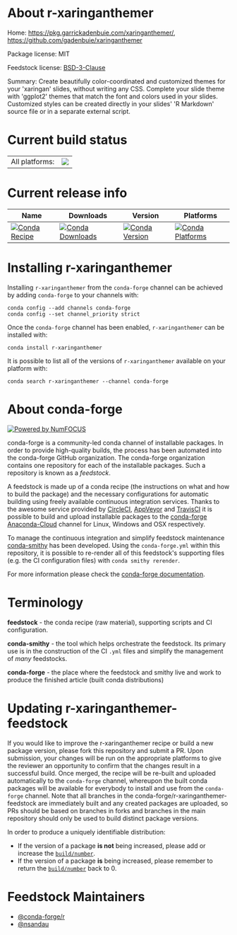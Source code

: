 About r-xaringanthemer
======================

Home: https://pkg.garrickadenbuie.com/xaringanthemer/, https://github.com/gadenbuie/xaringanthemer

Package license: MIT

Feedstock license: [BSD-3-Clause](https://github.com/conda-forge/r-xaringanthemer-feedstock/blob/master/LICENSE.txt)

Summary: Create beautifully color-coordinated and customized themes for your 'xaringan' slides, without writing any CSS. Complete your slide theme with 'ggplot2' themes that match the font and colors used in your slides.  Customized styles can be created directly in your slides' 'R Markdown' source file or in a separate external script.

Current build status
====================


<table><tr><td>All platforms:</td>
    <td>
      <a href="https://dev.azure.com/conda-forge/feedstock-builds/_build/latest?definitionId=13992&branchName=master">
        <img src="https://dev.azure.com/conda-forge/feedstock-builds/_apis/build/status/r-xaringanthemer-feedstock?branchName=master">
      </a>
    </td>
  </tr>
</table>

Current release info
====================

| Name | Downloads | Version | Platforms |
| --- | --- | --- | --- |
| [![Conda Recipe](https://img.shields.io/badge/recipe-r--xaringanthemer-green.svg)](https://anaconda.org/conda-forge/r-xaringanthemer) | [![Conda Downloads](https://img.shields.io/conda/dn/conda-forge/r-xaringanthemer.svg)](https://anaconda.org/conda-forge/r-xaringanthemer) | [![Conda Version](https://img.shields.io/conda/vn/conda-forge/r-xaringanthemer.svg)](https://anaconda.org/conda-forge/r-xaringanthemer) | [![Conda Platforms](https://img.shields.io/conda/pn/conda-forge/r-xaringanthemer.svg)](https://anaconda.org/conda-forge/r-xaringanthemer) |

Installing r-xaringanthemer
===========================

Installing `r-xaringanthemer` from the `conda-forge` channel can be achieved by adding `conda-forge` to your channels with:

```
conda config --add channels conda-forge
conda config --set channel_priority strict
```

Once the `conda-forge` channel has been enabled, `r-xaringanthemer` can be installed with:

```
conda install r-xaringanthemer
```

It is possible to list all of the versions of `r-xaringanthemer` available on your platform with:

```
conda search r-xaringanthemer --channel conda-forge
```


About conda-forge
=================

[![Powered by
NumFOCUS](https://img.shields.io/badge/powered%20by-NumFOCUS-orange.svg?style=flat&colorA=E1523D&colorB=007D8A)](https://numfocus.org)

conda-forge is a community-led conda channel of installable packages.
In order to provide high-quality builds, the process has been automated into the
conda-forge GitHub organization. The conda-forge organization contains one repository
for each of the installable packages. Such a repository is known as a *feedstock*.

A feedstock is made up of a conda recipe (the instructions on what and how to build
the package) and the necessary configurations for automatic building using freely
available continuous integration services. Thanks to the awesome service provided by
[CircleCI](https://circleci.com/), [AppVeyor](https://www.appveyor.com/)
and [TravisCI](https://travis-ci.com/) it is possible to build and upload installable
packages to the [conda-forge](https://anaconda.org/conda-forge)
[Anaconda-Cloud](https://anaconda.org/) channel for Linux, Windows and OSX respectively.

To manage the continuous integration and simplify feedstock maintenance
[conda-smithy](https://github.com/conda-forge/conda-smithy) has been developed.
Using the ``conda-forge.yml`` within this repository, it is possible to re-render all of
this feedstock's supporting files (e.g. the CI configuration files) with ``conda smithy rerender``.

For more information please check the [conda-forge documentation](https://conda-forge.org/docs/).

Terminology
===========

**feedstock** - the conda recipe (raw material), supporting scripts and CI configuration.

**conda-smithy** - the tool which helps orchestrate the feedstock.
                   Its primary use is in the construction of the CI ``.yml`` files
                   and simplify the management of *many* feedstocks.

**conda-forge** - the place where the feedstock and smithy live and work to
                  produce the finished article (built conda distributions)


Updating r-xaringanthemer-feedstock
===================================

If you would like to improve the r-xaringanthemer recipe or build a new
package version, please fork this repository and submit a PR. Upon submission,
your changes will be run on the appropriate platforms to give the reviewer an
opportunity to confirm that the changes result in a successful build. Once
merged, the recipe will be re-built and uploaded automatically to the
`conda-forge` channel, whereupon the built conda packages will be available for
everybody to install and use from the `conda-forge` channel.
Note that all branches in the conda-forge/r-xaringanthemer-feedstock are
immediately built and any created packages are uploaded, so PRs should be based
on branches in forks and branches in the main repository should only be used to
build distinct package versions.

In order to produce a uniquely identifiable distribution:
 * If the version of a package **is not** being increased, please add or increase
   the [``build/number``](https://docs.conda.io/projects/conda-build/en/latest/resources/define-metadata.html#build-number-and-string).
 * If the version of a package **is** being increased, please remember to return
   the [``build/number``](https://docs.conda.io/projects/conda-build/en/latest/resources/define-metadata.html#build-number-and-string)
   back to 0.

Feedstock Maintainers
=====================

* [@conda-forge/r](https://github.com/conda-forge/r/)
* [@nsandau](https://github.com/nsandau/)

